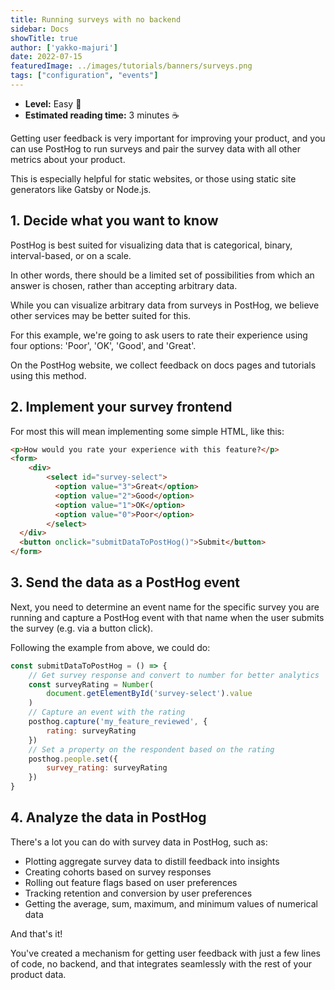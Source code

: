 ```yaml
---
title: Running surveys with no backend
sidebar: Docs
showTitle: true
author: ['yakko-majuri']
date: 2022-07-15
featuredImage: ../images/tutorials/banners/surveys.png
tags: ["configuration", "events"]
---
```


- **Level:** Easy 🦔
- **Estimated reading time:** 3 minutes ☕️

Getting user feedback is very important for improving your product, and you can use PostHog to run surveys and pair the survey data with all other metrics about your product.

This is especially helpful for static websites, or those using static site generators like Gatsby or Node.js.

## 1. Decide what you want to know
   
PostHog is best suited for visualizing data that is categorical, binary, interval-based, or on a scale. 

In other words, there should be a limited set of possibilities from which an answer is chosen, rather than accepting arbitrary data.

While you can visualize arbitrary data from surveys in PostHog,  we believe other services may be better suited for this.

For this example, we're going to ask users to rate their experience using four options: 'Poor', 'OK', 'Good', and 'Great'.

On the PostHog website, we collect feedback on docs pages and tutorials using this method.

## 2. Implement your survey frontend

For most this will mean implementing some simple HTML, like this:

```html
<p>How would you rate your experience with this feature?</p>
<form>
	<div>
  		<select id="survey-select">
          <option value="3">Great</option>
          <option value="2">Good</option>
          <option value="1">OK</option>
          <option value="0">Poor</option>
        </select>
  </div>
  <button onclick="submitDataToPostHog()">Submit</button>
</form> 
```

## 3. Send the data as a PostHog event

Next, you need to determine an event name for the specific survey you are running and capture a PostHog event with that name when the user submits the survey (e.g. via a button click).

Following the example from above, we could do:

```js
const submitDataToPostHog = () => {
    // Get survey response and convert to number for better analytics
    const surveyRating = Number(
        document.getElementById('survey-select').value
    )
    // Capture an event with the rating
    posthog.capture('my_feature_reviewed', {
        rating: surveyRating
    })
    // Set a property on the respondent based on the rating
    posthog.people.set({
        survey_rating: surveyRating
    })
}
```

## 4. Analyze the data in PostHog

There's a lot you can do with survey data in PostHog, such as:

- Plotting aggregate survey data to distill feedback into insights
- Creating cohorts based on survey responses 
- Rolling out feature flags based on user preferences
- Tracking retention and conversion by user preferences 
- Getting the average, sum, maximum, and minimum values of numerical data

And that's it!

You've created a mechanism for getting user feedback with just a few lines of code, no backend, and that integrates seamlessly with the rest of your product data. 

<NewsletterTutorial compact/>
